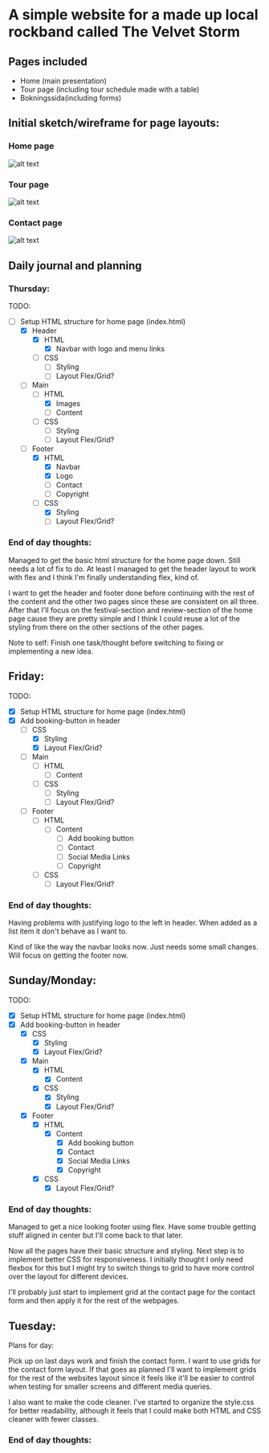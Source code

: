 # A simple website for a made up local rockband called The Velvet Storm

## Pages included

- Home (main presentation)
- Tour page (including tour schedule made with a table)
- Bokningssida(including forms)

## Initial sketch/wireframe for page layouts:

### Home page

![alt text](mockup/startsida-mockup.png)

### Tour page

![alt text](mockup/tour-mockup.png)

### Contact page

![alt text](mockup/contact-mockup.png)

## Daily journal and planning

### Thursday:

TODO:

- [ ] Setup HTML structure for home page (index.html)
  - [x] Header
    - [x] HTML
      - [x] Navbar with logo and menu links
    - [ ] CSS
      - [ ] Styling
      - [ ] Layout Flex/Grid?
  - [ ] Main
    - [ ] HTML
      - [x] Images
      - [ ] Content
    - [ ] CSS
      - [ ] Styling
      - [ ] Layout Flex/Grid?
  - [ ] Footer
    - [x] HTML
      - [x] Navbar
      - [x] Logo
      - [ ] Contact
      - [ ] Copyright
    - [ ] CSS
      - [x] Styling
      - [ ] Layout Flex/Grid?

### End of day thoughts:

Managed to get the basic html structure for the home page down. Still needs a lot of fix to do.
At least I managed to get the header layout to work with flex and I think I'm finally understanding flex, kind of.

I want to get the header and footer done before continuing with the rest of the content and the other two pages since these are consistent on all three. After that I'll focus on the festival-section and review-section of the home page cause they are pretty simple and I think I could reuse a lot of the styling from there on the other sections of the other pages.

Note to self:
Finish one task/thought before switching to fixing or implementing a new idea.

## Friday:

TODO:

- [x] Setup HTML structure for home page (index.html)
- [x] Add booking-button in header
  - [ ] CSS
    - [x] Styling
    - [x] Layout Flex/Grid?
  - [ ] Main
    - [ ] HTML
      - [ ] Content
    - [ ] CSS
      - [ ] Styling
      - [ ] Layout Flex/Grid?
  - [ ] Footer
    - [ ] HTML
      - [ ] Content
        - [ ] Add booking button
        - [ ] Contact
        - [ ] Social Media Links
        - [ ] Copyright
    - [ ] CSS
      - [ ] Layout Flex/Grid?

### End of day thoughts:

Having problems with justifying logo to the left in header. When added as a list item it don't behave as I want to.

Kind of like the way the navbar looks now. Just needs some small changes.
Will focus on getting the footer now.

## Sunday/Monday:

TODO:

- [x] Setup HTML structure for home page (index.html)
- [x] Add booking-button in header
  - [x] CSS
    - [x] Styling
    - [x] Layout Flex/Grid?
  - [x] Main
    - [x] HTML
      - [x] Content
    - [x] CSS
      - [x] Styling
      - [x] Layout Flex/Grid?
  - [x] Footer
    - [x] HTML
      - [x] Content
        - [x] Add booking button
        - [x] Contact
        - [x] Social Media Links
        - [x] Copyright
    - [x] CSS
      - [x] Layout Flex/Grid?

### End of day thoughts:

Managed to get a nice looking footer using flex. Have some trouble getting stuff aligned in center but I'll come back to that later.

Now all the pages have their basic structure and styling. Next step is to implement better CSS for responsiveness. I initially thought I only need flexbox for this but I might try to switch things to grid to have more control over the layout for different devices.

I'll probably just start to implement grid at the contact page for the contact form and then apply it for the rest of the webpages.

## Tuesday:

Plans for day:

Pick up on last days work and finish the contact form. I want to use grids for the contact form layout. If that goes as planned I'll want to implement grids for the rest of the websites layout since it feels like it'll be easier to control when testing for smaller screens and different media queries.

I also want to make the code cleaner. I've started to organize the style.css for better readability, although it feels that I could make both HTML and CSS cleaner with fewer classes.

### End of day thoughts:
